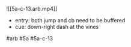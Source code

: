 

![[5a-c-13.arb.mp4]]

* entry: both jump and cb need to be buffered
* cue: down-right dash at the vines

#arb #5a #5a-c-13

